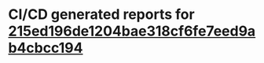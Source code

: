 # CI/CD generated reports for [215ed196de1204bae318cf6fe7eed9ab4cbcc194](https://github.com/hydephp/develop/commit/215ed196de1204bae318cf6fe7eed9ab4cbcc194)

